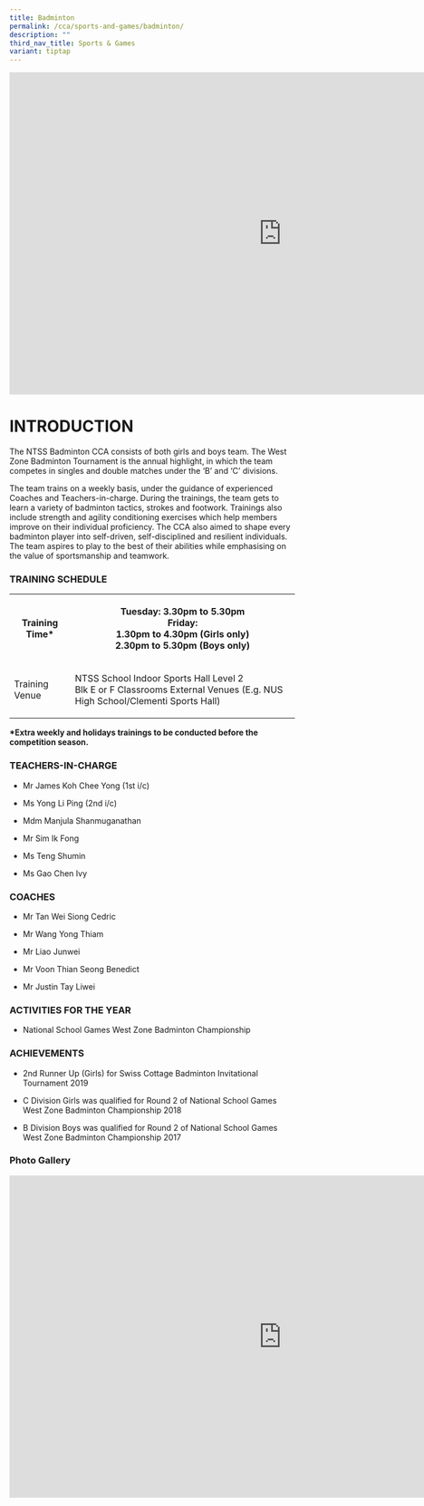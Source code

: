 ```yaml
---
title: Badminton
permalink: /cca/sports-and-games/badminton/
description: ""
third_nav_title: Sports & Games
variant: tiptap
---
```

<div class="iframe-wrapper">
<iframe height="569" width="960" allowfullscreen="true" frameborder="0" src="https://docs.google.com/presentation/d/e/2PACX-1vS6MjSpr9fPi4NaEtnx7BEZkaY94AVVGwwbc8PrwYOu1HG-HbOCBx4o-z2v1ZypxSFdwxUlyI8tg8kt/embed?start=false&amp;loop=false&amp;delayms=3000"></iframe>
</div>
<h1>INTRODUCTION</h1>
<p>The NTSS Badminton CCA consists of both girls and boys team. The West
Zone Badminton Tournament is the annual highlight, in which the team competes
in singles and double matches under the ‘B’ and ‘C’ divisions.</p>
<p>The team trains on a weekly basis, under the guidance of experienced Coaches
and Teachers-in-charge. During the trainings, the team gets to learn a
variety of badminton tactics, strokes and footwork. Trainings also include
strength and agility conditioning exercises which help members improve
on their individual proficiency. The CCA also aimed to shape every badminton
player into self-driven, self-disciplined and resilient individuals. The
team aspires to play to the best of their abilities while emphasising on
the value of sportsmanship and teamwork.</p>
<h3>TRAINING SCHEDULE</h3>
<table>
<tbody>
<tr>
<th rowspan="1" colspan="1">
<p>Training Time*</p>
</th>
<th rowspan="1" colspan="1">
<p>Tuesday: 3.30pm to 5.30pm
<br>Friday:
<br>1.30pm to 4.30pm (Girls only)
<br>2.30pm to 5.30pm (Boys only)</p>
</th>
</tr>
<tr>
<td rowspan="1" colspan="1">
<p>Training Venue</p>
</td>
<td rowspan="1" colspan="1">
<p>NTSS School Indoor Sports Hall Level 2
<br>Blk E or F Classrooms External Venues (E.g. NUS High School/Clementi Sports
Hall)</p>
</td>
</tr>
</tbody>
</table>
<p><strong>*Extra weekly and holidays trainings to be conducted before the competition season.</strong>
</p>
<h3>TEACHERS-IN-CHARGE</h3>
<ul data-tight="true" class="tight">
<li>
<p>Mr James Koh Chee Yong (1st i/c)</p>
</li>
<li>
<p>Ms Yong Li Ping (2nd i/c)</p>
</li>
<li>
<p>Mdm Manjula Shanmuganathan</p>
</li>
<li>
<p>Mr Sim Ik Fong</p>
</li>
<li>
<p>Ms Teng Shumin</p>
</li>
<li>
<p>Ms Gao Chen Ivy</p>
</li>
</ul>
<h3>COACHES</h3>
<ul data-tight="true" class="tight">
<li>
<p>Mr Tan Wei Siong Cedric</p>
</li>
<li>
<p>Mr Wang Yong Thiam</p>
</li>
<li>
<p>Mr Liao Junwei&nbsp;</p>
</li>
<li>
<p>Mr Voon Thian Seong Benedict</p>
</li>
<li>
<p>Mr Justin Tay Liwei</p>
</li>
</ul>
<h3>ACTIVITIES FOR THE YEAR</h3>
<ul data-tight="true" class="tight">
<li>
<p>National School Games West Zone Badminton Championship</p>
</li>
</ul>
<h3>ACHIEVEMENTS</h3>
<ul data-tight="true" class="tight">
<li>
<p>2nd Runner Up (Girls) for Swiss Cottage Badminton Invitational Tournament
2019</p>
</li>
<li>
<p>C Division Girls was qualified for Round 2 of National School Games West
Zone Badminton Championship 2018</p>
</li>
<li>
<p>B Division Boys was qualified for Round 2 of National School Games West
Zone Badminton Championship 2017</p>
</li>
</ul>
<h3>Photo Gallery</h3>
<div class="iframe-wrapper">
<iframe height="569" width="960" allowfullscreen="true" frameborder="0" src="https://docs.google.com/presentation/d/e/2PACX-1vQyY5H8RFE6r6VgX2lR4i0vVZt4UX-gopUafb1ORR10rABzKDucWAEo1oxqCDQS0u8AnJIYDXqqtsxr/embed?start=false&amp;loop=false&amp;delayms=3000"></iframe>
</div>
<p></p>